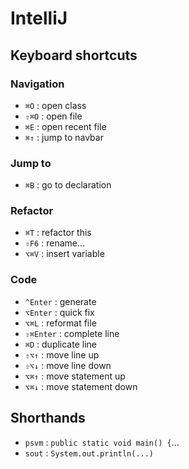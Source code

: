 # IntelliJ

## Keyboard shortcuts

### Navigation
- `⌘O` : open class
- `⇧⌘O` : open file
- `⌘E` : open recent file
- `⌘↑` : jump to navbar

### Jump to
- `⌘B` : go to declaration

### Refactor
- `⌘T` : refactor this
- `⇧F6` : rename...
- `⌥⌘V` : insert variable

### Code
- `^Enter` : generate
- `⌥Enter` : quick fix
- `⌥⌘L` : reformat file
- `⇧⌘Enter` : complete line
- `⌘D` : duplicate line
- `⇧⌥↑` : move line up
- `⇧⌥↓` : move line down
- `⌥⌘↑` : move statement up
- `⌥⌘↓` : move statement down

## Shorthands

- `psvm` : `public static void main() {`...
- `sout` : `System.out.println(...)`
